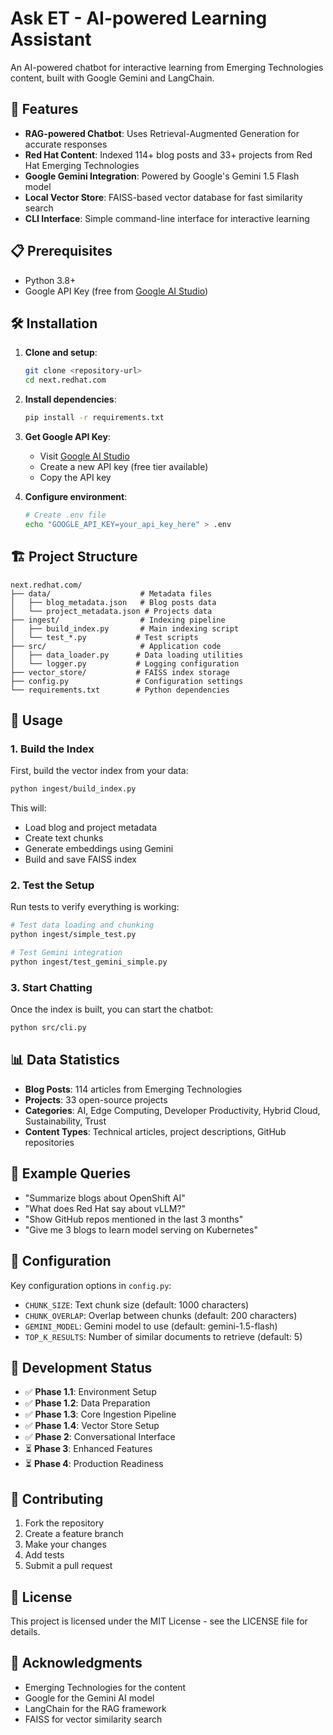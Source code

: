 # Ask ET - AI-powered Learning Assistant

An AI-powered chatbot for interactive learning from Emerging Technologies content, built with Google Gemini and LangChain.

## 🚀 Features

- **RAG-powered Chatbot**: Uses Retrieval-Augmented Generation for accurate responses
- **Red Hat Content**: Indexed 114+ blog posts and 33+ projects from Red Hat Emerging Technologies
- **Google Gemini Integration**: Powered by Google's Gemini 1.5 Flash model
- **Local Vector Store**: FAISS-based vector database for fast similarity search
- **CLI Interface**: Simple command-line interface for interactive learning

## 📋 Prerequisites

- Python 3.8+
- Google API Key (free from [Google AI Studio](https://makersuite.google.com/app/apikey))

## 🛠️ Installation

1. **Clone and setup**:
   ```bash
   git clone <repository-url>
   cd next.redhat.com
   ```

2. **Install dependencies**:
   ```bash
   pip install -r requirements.txt
   ```

3. **Get Google API Key**:
   - Visit [Google AI Studio](https://makersuite.google.com/app/apikey)
   - Create a new API key (free tier available)
   - Copy the API key

4. **Configure environment**:
   ```bash
   # Create .env file
   echo "GOOGLE_API_KEY=your_api_key_here" > .env
   ```

## 🏗️ Project Structure

```
next.redhat.com/
├── data/                    # Metadata files
│   ├── blog_metadata.json   # Blog posts data
│   └── project_metadata.json # Projects data
├── ingest/                  # Indexing pipeline
│   ├── build_index.py       # Main indexing script
│   └── test_*.py           # Test scripts
├── src/                     # Application code
│   ├── data_loader.py      # Data loading utilities
│   └── logger.py           # Logging configuration
├── vector_store/           # FAISS index storage
├── config.py               # Configuration settings
└── requirements.txt        # Python dependencies
```

## 🔧 Usage

### 1. Build the Index

First, build the vector index from your data:

```bash
python ingest/build_index.py
```

This will:
- Load blog and project metadata
- Create text chunks
- Generate embeddings using Gemini
- Build and save FAISS index

### 2. Test the Setup

Run tests to verify everything is working:

```bash
# Test data loading and chunking
python ingest/simple_test.py

# Test Gemini integration
python ingest/test_gemini_simple.py
```

### 3. Start Chatting

Once the index is built, you can start the chatbot:

```bash
python src/cli.py
```

## 📊 Data Statistics

- **Blog Posts**: 114 articles from Emerging Technologies
- **Projects**: 33 open-source projects
- **Categories**: AI, Edge Computing, Developer Productivity, Hybrid Cloud, Sustainability, Trust
- **Content Types**: Technical articles, project descriptions, GitHub repositories

## 🎯 Example Queries

- "Summarize blogs about OpenShift AI"
- "What does Red Hat say about vLLM?"
- "Show GitHub repos mentioned in the last 3 months"
- "Give me 3 blogs to learn model serving on Kubernetes"

## 🔧 Configuration

Key configuration options in `config.py`:

- `CHUNK_SIZE`: Text chunk size (default: 1000 characters)
- `CHUNK_OVERLAP`: Overlap between chunks (default: 200 characters)
- `GEMINI_MODEL`: Gemini model to use (default: gemini-1.5-flash)
- `TOP_K_RESULTS`: Number of similar documents to retrieve (default: 5)

## 🚧 Development Status

- ✅ **Phase 1.1**: Environment Setup
- ✅ **Phase 1.2**: Data Preparation
- ✅ **Phase 1.3**: Core Ingestion Pipeline
- ✅ **Phase 1.4**: Vector Store Setup
- ✅ **Phase 2**: Conversational Interface
- ⏳ **Phase 3**: Enhanced Features
- ⏳ **Phase 4**: Production Readiness

## 🤝 Contributing

1. Fork the repository
2. Create a feature branch
3. Make your changes
4. Add tests
5. Submit a pull request

## 📄 License

This project is licensed under the MIT License - see the LICENSE file for details.

## 🙏 Acknowledgments

- Emerging Technologies for the content
- Google for the Gemini AI model
- LangChain for the RAG framework
- FAISS for vector similarity search
